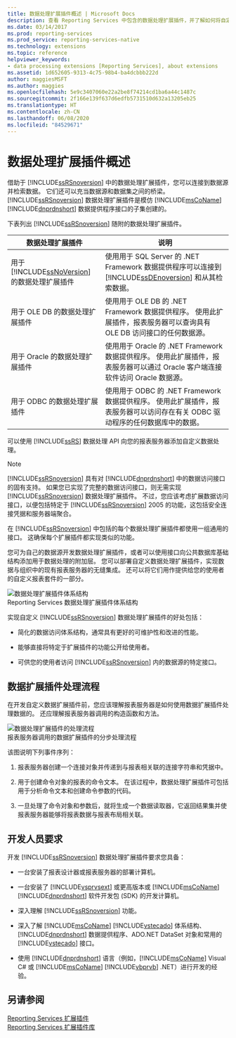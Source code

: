 ```yaml
---
title: 数据处理扩展插件概述 | Microsoft Docs
description: 查看 Reporting Services 中包含的数据处理扩展插件，并了解如何将自定义数据处理添加到报表服务器。
ms.date: 03/14/2017
ms.prod: reporting-services
ms.prod_service: reporting-services-native
ms.technology: extensions
ms.topic: reference
helpviewer_keywords:
- data processing extensions [Reporting Services], about extensions
ms.assetid: 1d652605-9313-4c75-98b4-ba4dcbbb222d
author: maggiesMSFT
ms.author: maggies
ms.openlocfilehash: 5e9c3407060e22a2be8f74214cd1ba6a44c1487c
ms.sourcegitcommit: 2f166e139f637d6edfb5731510d632a13205eb25
ms.translationtype: HT
ms.contentlocale: zh-CN
ms.lasthandoff: 06/08/2020
ms.locfileid: "84529671"
---
```

# <a name="data-processing-extensions-overview"></a>数据处理扩展插件概述
  借助于 [!INCLUDE[ssRSnoversion](../../../includes/ssrsnoversion-md.md)] 中的数据处理扩展插件，您可以连接到数据源并检索数据。 它们还可以充当数据源和数据集之间的桥梁。 [!INCLUDE[ssRSnoversion](../../../includes/ssrsnoversion-md.md)] 数据处理扩展插件是模仿 [!INCLUDE[msCoName](../../../includes/msconame-md.md)] [!INCLUDE[dnprdnshort](../../../includes/dnprdnshort-md.md)] 数据提供程序接口的子集创建的。  
  
 下表列出 [!INCLUDE[ssRSnoversion](../../../includes/ssrsnoversion-md.md)] 随附的数据处理扩展插件。  
  
|数据处理扩展插件|说明|  
|-------------------------------|-----------------|  
|用于 [!INCLUDE[ssNoVersion](../../../includes/ssnoversion-md.md)] 的数据处理扩展插件|使用用于 SQL Server 的 .NET Framework 数据提供程序可以连接到 [!INCLUDE[ssDEnoversion](../../../includes/ssdenoversion-md.md)] 和从其检索数据。|  
|用于 OLE DB 的数据处理扩展插件|使用用于 OLE DB 的 .NET Framework 数据提供程序。 使用此扩展插件，报表服务器可以查询具有 OLE DB 访问接口的任何数据源。|  
|用于 Oracle 的数据处理扩展插件|使用用于 Oracle 的 .NET Framework 数据提供程序。 使用此扩展插件，报表服务器可以通过 Oracle 客户端连接软件访问 Oracle 数据源。|  
|用于 ODBC 的数据处理扩展插件|使用用于 ODBC 的 .NET Framework 数据提供程序。 使用此扩展插件，报表服务器可以访问存在有关 ODBC 驱动程序的任何数据库中的数据。|  
  
 可以使用 [!INCLUDE[ssRS](../../../includes/ssrs.md)] 数据处理 API 向您的报表服务器添加自定义数据处理。  
  
> [!NOTE]  
>  [!INCLUDE[ssRSnoversion](../../../includes/ssrsnoversion-md.md)] 具有对 [!INCLUDE[dnprdnshort](../../../includes/dnprdnshort-md.md)] 中的数据访问接口的固有支持。 如果您已实现了完整的数据访问接口，则无需实现 [!INCLUDE[ssRSnoversion](../../../includes/ssrsnoversion-md.md)] 数据处理扩展插件。 不过，您应该考虑扩展数据访问接口，以便包括特定于 [!INCLUDE[ssRSnoversion](../../../includes/ssrsnoversion-md.md)] 2005 的功能，这包括安全连接凭据和服务器端聚合。  
  
 在 [!INCLUDE[ssRSnoversion](../../../includes/ssrsnoversion-md.md)] 中包括的每个数据处理扩展插件都使用一组通用的接口。 这确保每个扩展插件都实现类似的功能。  
  
 您可为自己的数据源开发数据处理扩展插件，或者可以使用接口向公共数据库基础结构添加用于数据处理的附加层。 您可以部署自定义数据处理扩展插件，实现数据与组织中的现有报表服务器的无缝集成。 还可以将它们用作提供给您的使用者的自定义报表套件的一部分。  
  
 ![数据处理扩展插件体系结构](../../../reporting-services/extensions/data-processing/media/bk-dataprocess-extensions.gif "数据处理扩展插件体系结构")  
Reporting Services 数据处理扩展插件体系结构  
  
 实现自定义 [!INCLUDE[ssRSnoversion](../../../includes/ssrsnoversion-md.md)] 数据处理扩展插件的好处包括：  
  
-   简化的数据访问体系结构，通常具有更好的可维护性和改进的性能。  
  
-   能够直接将特定于扩展插件的功能公开给使用者。  
  
-   可供您的使用者访问 [!INCLUDE[ssRSnoversion](../../../includes/ssrsnoversion-md.md)] 内的数据源的特定接口。  
  
## <a name="data-extension-process-flow"></a>数据扩展插件处理流程  
 在开发自定义数据扩展插件前，您应该理解报表服务器是如何使用数据扩展插件处理数据的。 还应理解报表服务器调用的构造函数和方法。  
  
 ![数据处理扩展插件的处理流程](../../../reporting-services/extensions/data-processing/media/bk-ext-01.gif "数据处理扩展插件的处理流程")  
报表服务器调用的数据扩展插件的分步处理流程  
  
 该图说明下列事件序列：  
  
1.  报表服务器创建一个连接对象并传递到与报表相关联的连接字符串和凭据中。  
  
2.  用于创建命令对象的报表的命令文本。 在该过程中，数据处理扩展插件可包括用于分析命令文本和创建命令参数的代码。  
  
3.  一旦处理了命令对象和参数后，就将生成一个数据读取器，它返回结果集并使报表服务器能够将报表数据与报表布局相关联。  
  
## <a name="developer-requirements"></a>开发人员要求  
 开发 [!INCLUDE[ssRSnoversion](../../../includes/ssrsnoversion-md.md)] 数据处理扩展插件要求您具备：  
  
-   一台安装了报表设计器或报表服务器的部署计算机。  
  
-   一台安装了 [!INCLUDE[vsprvsext](../../../includes/vsprvsext-md.md)] 或更高版本或 [!INCLUDE[msCoName](../../../includes/msconame-md.md)] [!INCLUDE[dnprdnshort](../../../includes/dnprdnshort-md.md)] 软件开发包 (SDK) 的开发计算机。  
  
-   深入理解 [!INCLUDE[ssRSnoversion](../../../includes/ssrsnoversion-md.md)] 功能。  
  
-   深入了解 [!INCLUDE[msCoName](../../../includes/msconame-md.md)] [!INCLUDE[vstecado](../../../includes/vstecado-md.md)] 体系结构、[!INCLUDE[dnprdnshort](../../../includes/dnprdnshort-md.md)] 数据提供程序、ADO.NET DataSet 对象和常用的 [!INCLUDE[vstecado](../../../includes/vstecado-md.md)] 接口。  
  
-   使用 [!INCLUDE[dnprdnshort](../../../includes/dnprdnshort-md.md)] 语言（例如，[!INCLUDE[msCoName](../../../includes/msconame-md.md)] Visual C# 或 [!INCLUDE[msCoName](../../../includes/msconame-md.md)] [!INCLUDE[vbprvb](../../../includes/vbprvb-md.md)] .NET）进行开发的经验。  
  
## <a name="see-also"></a>另请参阅  
 [Reporting Services 扩展插件](../../../reporting-services/extensions/reporting-services-extensions.md)   
 [Reporting Services 扩展插件库](../../../reporting-services/extensions/reporting-services-extension-library.md)  
  
  
